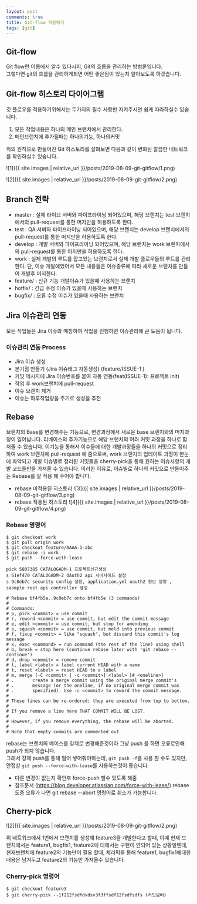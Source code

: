 ```yaml
---
layout: post
comments: true
title: Git-flow 적용하기
tags: [git]
---
```


## Git-flow

Git flow란 이름에서 알수 있다시피, Git의 흐름을 관리하는 방법론입니다.   
그렇다면 git의 흐름을 관리하게되면 어떤 좋은점이 있는지 알아보도록 하겠습니다.  

## Git-flow 히스토리 다이어그램

깃 플로우를 적용하기위해서는 두가지의 필수 사항만 지켜주시면 쉽게 따라하실수 있습니다.  
1. 모든 작업내용은 하나의 메인 브랜치에서 관리한다.  
2. 메인브랜치에 추가될때는 하나의기능, 하나의커밋  

위의 원칙으로 만들어진 Git 하스토리를 살펴보면 다음과 같이 변화된 깔끔한 네트워크를 확인하실수 있습니다.

![1]({{ site.images | relative_url }}/posts/2019-08-09-git-gitflow/1.png)   
  
![2]({{ site.images | relative_url }}/posts/2019-08-09-git-gitflow/2.png)  

## Branch 전략

- master : 실제 라이브 서버와 파이프라이닝 되어있으며, 해당 브랜치는 test 브랜치에서의 pull-request를 통한 머지만을 허용하도록 한다.
- test : QA 서버와 파이프라이닝 되어있으며, 해당 브랜치는 develop 브랜치에서의 pull-request를 통한 머지만을 허용하도록 한다.
- develop : 개발 서버와 파이프라이닝 되어있으며, 해당 브랜치는 work 브랜치에서의 pull-request를 통한 머지만을 허용하도록 한다.
- work : 실제 개발의 루트를 잡고있는 브랜치로서 실제 개발 플로우들의 루트를 관리한다. 단, 이슈 개발에있어서 모든 내용들은 이슈종류에 따라 새로운 브랜치를 만들어 개발후 머지한다.
- feature/ : 신규 기능 개발이슈가 있을때 사용하는 브랜치
- hotfix/ : 긴급 수정 이슈가 있을때 사용하는 브랜치
- bugfix/ : 오류 수정 이슈가 있을때 사용하는 브랜치
  
## Jira 이슈관리 연동

모든 작업들은 Jira 이슈와 매칭하여 작업을 진행하면 이슈관리에 큰 도움이 됩니다.  
### 이슈관리 연동 Process
- Jira 이슈 생성
- 분기점 만들기 (Jira 이슈태그 자동생성) (feature/ISSUE-1 )
- 커밋 메시지에 Jira 이슈번호를 붙여 자동 연동(feat(ISSUE-1): 프로젝트 init)
- 작업 후 work브랜치에 pull-request
- 이슈 브랜치 제거 
- 이슈는 하루작업량을 주기로 생성을 추천

## Rebase

브랜치의 Base를 변경해주는 기능으로, 변경과정에서 새로운 base 브랜치와의 머지과정이 일어납니다.
리베이스의 추가기능으로 해당 브랜치의 여러 커밋 과정을 하나로 합쳐줄 수 있습니다. 이기능을 통해서 이슈들에 대한 개발과정들을 하나의 커밋으로 정리하여  work 브랜치에 pull-request 해 줌으로써, work 브랜치의 업데이트 과정이 한눈에 파악되고 개발 이슈별로 정리된 커밋들을 cherry-pick을 통해 원하는 이슈사항의 개발 코드들만을 가져올 수 있습니다. 이러한 이유로, 이슈별로 하나의 커밋으로 만들어주는 Rebase를 잘 적용 해 주어야 합니다.

- rebase 미적용된 히스토리
![3]({{ site.images | relative_url }}/posts/2019-08-09-git-gitflow/3.png)   
- rebase 적용된 히스토리
![4]({{ site.images | relative_url }}/posts/2019-08-09-git-gitflow/4.png)   

### Rebase 명령어
```
$ git checkout work
$ git pull origin work
$ git checkout feature/AAAA-1-abc
$ git rebase -i work
$ git push --force-with-lease
```

```
pick 5807385 CATALOGADM-1 프로젝트신규생성
s 61ef470 CATALOGADM-2 OAuth2 api 서버사이드 설정
s 9c0eb7c security config 설정, application.yml oauth2 정보 설정 , sasmple rest api controller 생성

# Rebase bf4fb5e..9c0eb7c onto bf4fb5e (3 commands)
#
# Commands:
# p, pick <commit> = use commit
# r, reword <commit> = use commit, but edit the commit message
# e, edit <commit> = use commit, but stop for amending
# s, squash <commit> = use commit, but meld into previous commit
# f, fixup <commit> = like "squash", but discard this commit's log message
# x, exec <command> = run command (the rest of the line) using shell
# b, break = stop here (continue rebase later with 'git rebase --continue')
# d, drop <commit> = remove commit
# l, label <label> = label current HEAD with a name
# t, reset <label> = reset HEAD to a label
# m, merge [-C <commit> | -c <commit>] <label> [# <oneline>]
# .       create a merge commit using the original merge commit's
# .       message (or the oneline, if no original merge commit was
# .       specified). Use -c <commit> to reword the commit message.
#
# These lines can be re-ordered; they are executed from top to bottom.
#
# If you remove a line here THAT COMMIT WILL BE LOST.
#
# However, if you remove everything, the rebase will be aborted.
#
# Note that empty commits are commented out
```

rebase는 브랜치의 베이스를 강제로 변경해준것이라 그냥 push 를 하면 오류로인해 push가 되지 않습니다.  
그래서 강제 push를 통해 밀어 넣어줘야하는데, `git push -f`를 사용 할 수도 있지만, 안정상 `git push --force-with-lease`를 사용하는것이 좋습니다.  
- 다른 변경이 없는지 확인후 force-push 할수 있도록 해줌
- 참조문서 (https://blog.developer.atlassian.com/force-with-lease/)
rebase 도중 오류가 나면 git rebase --abort 명령어로 취소가 가능합니다.  
  
## Cherry-pick

![2]({{ site.images | relative_url }}/posts/2019-08-09-git-gitflow/2.png)  

위 네트워크에서 1번에서 브랜치를 생성해 feature3을 개발한다고 할때, 이때 현재 브랜치에서는 feature1, bugfix1, feature2에 대해서는 구현이 안되어 있는 상황일텐데,
현재브랜치에 feature2의 기능만이 필요 할때, 체리픽을 통해 feature1, bugfix1에대한 내용은 남겨두고 feature2의 기능만 가져올수 있습니다.  

### Cherry-pick 명령어

```
$ git checkout feature3
$ git cherry-pick --1f212fsdfdvdsv3f3ffsdf12fsdfsdfs (커밋넘버)
```